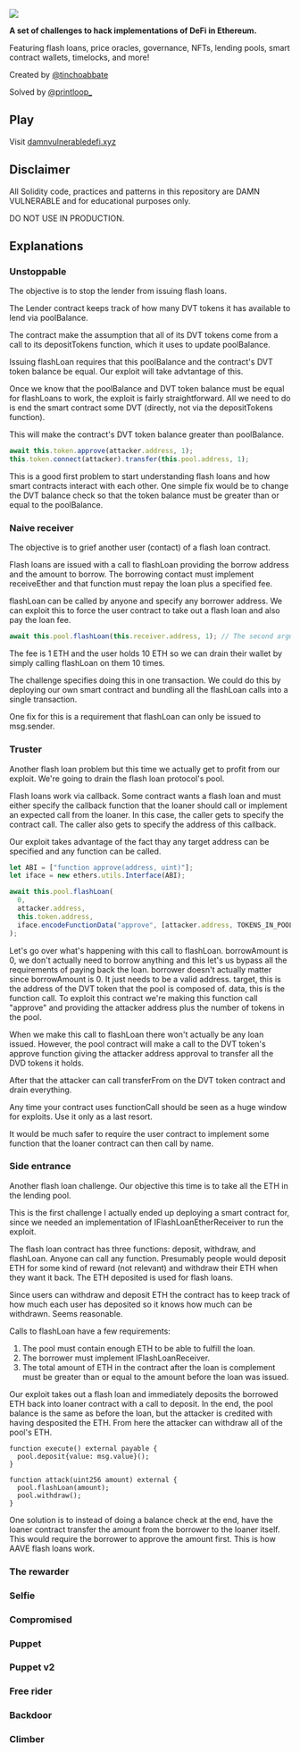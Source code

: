 ![](cover.png)

**A set of challenges to hack implementations of DeFi in Ethereum.**

Featuring flash loans, price oracles, governance, NFTs, lending pools, smart contract wallets, timelocks, and more!

Created by [@tinchoabbate](https://twitter.com/tinchoabbate)

Solved by [@printloop_](https://twitter.com/printloop_)

## Play

Visit [damnvulnerabledefi.xyz](https://damnvulnerabledefi.xyz)

## Disclaimer

All Solidity code, practices and patterns in this repository are DAMN VULNERABLE and for educational purposes only.

DO NOT USE IN PRODUCTION.

## Explanations
### Unstoppable
The objective is to stop the lender from issuing flash loans. 

The Lender contract keeps track of how many DVT tokens it has available to lend via poolBalance.

The contract make the assumption that all of its DVT tokens come from a call to its depositTokens function, which it uses to update poolBalance.

Issuing flashLoan requires that this poolBalance and the contract's DVT token balance be equal. Our exploit will take advtantage of this.

Once we know that the poolBalance and DVT token balance must be equal for flashLoans to work, the exploit is fairly straightforward. All we need to do is end the smart contract some DVT (directly, not via the depositTokens function). 

This will make the contract's DVT token balance greater than poolBalance. 
```js
await this.token.approve(attacker.address, 1);
this.token.connect(attacker).transfer(this.pool.address, 1);
```

This is a good first problem to start understanding flash loans and how smart contracts interact with each other. One simple fix would be to change the DVT balance check so that the token balance must be greater than or equal to the poolBalance.

### Naive receiver
The objective is to grief another user (contact) of a flash loan contract.

Flash loans are issued with a call to flashLoan providing the borrow address and the amount to borrow. The borrowing contact must implement receiveEther and that function must repay the loan plus a specified fee. 

flashLoan can be called by anyone and specify any borrower address. We can exploit this to force the user contract to take out a flash loan and also pay the loan fee. 
```js
await this.pool.flashLoan(this.receiver.address, 1); // The second argument here doesn't matter as long as it's less than ETHER_IN_POOL.
```

The fee is 1 ETH and the user holds 10 ETH so we can drain their wallet by simply calling flashLoan on them 10 times. 

The challenge specifies doing this in one transaction. We could do this by deploying our own smart contract and bundling all the flashLoan calls into a single transaction. 

One fix for this is a requirement that flashLoan can only be issued to msg.sender. 

### Truster
Another flash loan problem but this time we actually get to profit from our exploit. We're going to drain the flash loan protocol's pool. 

Flash loans work via callback. Some contract wants a flash loan and must either specify the callback function that the loaner should call or implement an expected call from the loaner. In this case, the caller gets to specify the contract call. The caller also gets to specify the address of this callback. 

Our exploit takes advantage of the fact thay any target address can be specified and any function can be called. 

```js
let ABI = ["function approve(address, uint)"];
let iface = new ethers.utils.Interface(ABI);

await this.pool.flashLoan(
  0,
  attacker.address,
  this.token.address,
  iface.encodeFunctionData("approve", [attacker.address, TOKENS_IN_POOL])
);
```
Let's go over what's happening with this call to flashLoan.
borrowAmount is 0, we don't actually need to borrow anything and this let's us bypass all the requirements of paying back the loan. 
borrower doesn't actually matter since borrowAmount is 0. It just needs to be a valid address. 
target, this is the address of the DVT token that the pool is composed of.
data, this is the function call. To exploit this contract we're making this function call "approve" and providing the attacker address plus the number of tokens in the pool.

When we make this call to flashLoan there won't actually be any loan issued. However, the pool contract will make a call to the DVT token's approve function giving the attacker address approval to transfer all the DVD tokens it holds. 

After that the attacker can call transferFrom on the DVT token contract and drain everything. 

Any time your contract uses functionCall should be seen as a huge window for exploits. Use it only as a last resort. 

It would be much safer to require the user contract to implement some function that the loaner contract can then call by name. 

### Side entrance

Another flash loan challenge. Our objective this time is to take all the ETH in the lending pool.

This is the first challenge I actually ended up deploying a smart contract for, since we needed an implementation of IFlashLoanEtherReceiver to run the exploit. 

The flash loan contract has three functions: deposit, withdraw, and flashLoan. Anyone can call any function. Presumably people would deposit ETH for some kind of reward (not relevant) and withdraw their ETH when they want it back. The ETH deposited is used for flash loans.

Since users can withdraw and deposit ETH the contract has to keep track of how much each user has deposited so it knows how much can be withdrawn. Seems reasonable. 

Calls to flashLoan have a few requirements:
1. The pool must contain enough ETH to be able to fulfill the loan.
2. The borrower must implement IFlashLoanReceiver.
3. The total amount of ETH in the contract after the loan is complement must be greater than or equal to the amount before the loan was issued.

Our exploit takes out a flash loan and immediately deposits the borrowed ETH back into loaner contract with a call to deposit. 
In the end, the pool balance is the same as before the loan, but the attacker is credited with having desposited the ETH. From here the attacker can withdraw all of the pool's ETH. 

```solidity
function execute() external payable {
  pool.deposit{value: msg.value}();
}

function attack(uint256 amount) external {
  pool.flashLoan(amount);
  pool.withdraw();
}
```

One solution is to instead of doing a balance check at the end, have the loaner contract transfer the amount from the borrower to the loaner itself. This would require the borrower to approve the amount first. This is how AAVE flash loans work. 


### The rewarder
### Selfie
### Compromised
### Puppet
### Puppet v2
### Free rider
### Backdoor
### Climber
